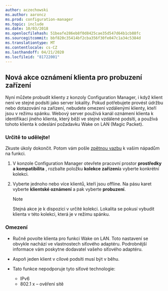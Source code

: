 ```yaml
---
author: aczechowski
ms.author: aaroncz
ms.prod: configuration-manager
ms.topic: include
ms.date: 10/03/2018
ms.openlocfilehash: 51beafe286eb8f0d8425cae35d547d64b1cb88fc
ms.sourcegitcommit: bbf820c35414bf2cba356f30fe047c1a34c5384d
ms.translationtype: MT
ms.contentlocale: cs-CZ
ms.lasthandoff: 04/21/2020
ms.locfileid: "81722001"
---
```

## <a name="new-client-notification-action-to-wake-up-device"></a><a name="bkmk_wakeup"></a>Nová akce oznámení klienta pro probuzení zařízení
<!--1317364-->

Nyní můžete probudit klienty z konzoly Configuration Manager, i když klient není ve stejné podsíti jako server lokality. Pokud potřebujete provést údržbu nebo dotazování na zařízení, nebudete omezeni vzdálenými klienty, kteří jsou v režimu spánku. Webový server používá kanál oznámení klienta k identifikaci jiného klienta, který běží ve stejné vzdálené podsíti, a používá tohoto klienta k odeslání požadavku Wake on LAN (Magic Packet).


### <a name="try-it-out"></a>Určitě to udělejte!

Zkuste úkoly dokončit. Potom vám pošle [zpětnou vazbu](../../../understand/find-help.md#product-feedback) k vašim nápadům na funkci.

1. V konzole Configuration Manager otevřete pracovní prostor **prostředky a kompatibilita** , rozbalte položku **kolekce zařízení**a vyberte konkrétní kolekci.  

2. Vyberte jednoho nebo více klientů, kteří jsou offline. Na pásu karet vyberte **klientské oznámení** a pak vyberte **probuzení**.  

    > [!Note]  
    > Stejná akce je k dispozici v určité kolekci. Lokalita se pokusí vybudit klienta v této kolekci, která je v režimu spánku.  


### <a name="limitations"></a>Omezení

- Ručně povolte klienta pro funkci Wake on LAN. Toto nastavení se obvykle nachází ve vlastnostech síťového adaptéru. Podrobnější informace vám poskytne dodavatel vašeho síťového adaptéru.  

- Aspoň jeden klient v cílové podsíti musí být v běhu. 

- Tato funkce nepodporuje tyto síťové technologie:  
    - IPv6
    - 802.1 x – ověření sítě 


